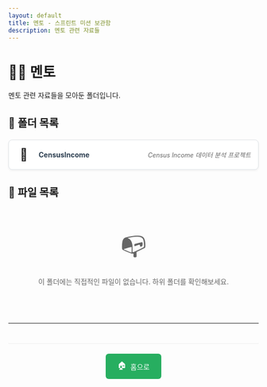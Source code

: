 ```yaml
---
layout: default
title: 멘토 - 스프린트 미션 보관함
description: 멘토 관련 자료들
---
```


# 👨‍🏫 멘토

멘토 관련 자료들을 모아둔 폴더입니다.

## 📁 폴더 목록

<div class="file-list">
  <div class="folder-item">
    <a href="{{ site.baseurl }}/멘토/CensusIncome/" class="item-link folder">
      <span class="item-icon">📂</span>
      <span class="item-name">CensusIncome</span>
      <span class="item-desc">Census Income 데이터 분석 프로젝트</span>
    </a>
  </div>
</div>

## 📄 파일 목록

<div class="file-list">
  <!-- 현재 폴더에 직접적인 파일이 없음 -->
  <div class="empty-message">
    <span class="empty-icon">📭</span>
    <p>이 폴더에는 직접적인 파일이 없습니다. 하위 폴더를 확인해보세요.</p>
  </div>
</div>

---

<div class="navigation-footer">
  <a href="{{ site.baseurl }}/" class="nav-button home">
    <span class="nav-icon">🏠</span> 홈으로
  </a>
</div>

<style>
.file-list {
  margin: 20px 0;
}

.folder-item, .file-item {
  margin-bottom: 10px;
}

.item-link {
  display: flex;
  align-items: center;
  padding: 15px;
  background: white;
  border-radius: 8px;
  text-decoration: none;
  border: 1px solid #dee2e6;
  transition: all 0.3s ease;
  box-shadow: 0 2px 4px rgba(0,0,0,0.05);
}

.item-link:hover {
  transform: translateY(-2px);
  box-shadow: 0 4px 8px rgba(0,0,0,0.1);
  text-decoration: none;
}

.item-link.folder:hover {
  background: #fff3e0;
  border-color: #ff9800;
}

.item-link.file:hover {
  background: #e8f5e8;
  border-color: #4caf50;
}

.item-icon {
  font-size: 24px;
  margin-right: 15px;
  width: 30px;
  text-align: center;
}

.item-name {
  font-weight: bold;
  color: #2c3e50;
  margin-right: 15px;
  flex: 1;
}

.item-desc {
  color: #666;
  font-size: 0.9em;
  font-style: italic;
}

.empty-message {
  text-align: center;
  padding: 40px 20px;
  color: #666;
}

.empty-icon {
  font-size: 48px;
  display: block;
  margin-bottom: 15px;
}

.navigation-footer {
  margin-top: 40px;
  padding-top: 20px;
  border-top: 1px solid #eee;
  text-align: center;
}

.nav-button {
  display: inline-flex;
  align-items: center;
  padding: 12px 24px;
  background: #3498db;
  color: white;
  border-radius: 6px;
  text-decoration: none;
  transition: all 0.3s ease;
  margin: 0 10px;
}

.nav-button:hover {
  background: #2980b9;
  transform: translateY(-2px);
  text-decoration: none;
  color: white;
}

.nav-button.home {
  background: #27ae60;
}

.nav-button.home:hover {
  background: #219a52;
}

.nav-icon {
  margin-right: 8px;
  font-size: 16px;
}
</style>
